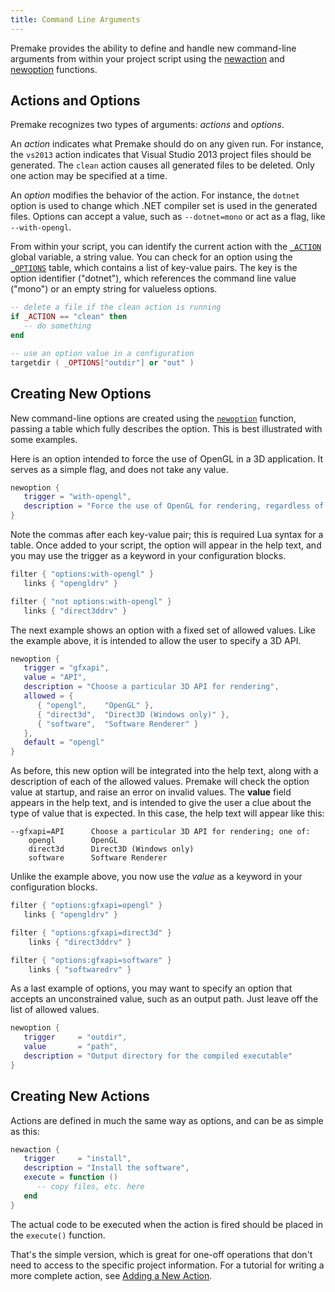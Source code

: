 ```yaml
---
title: Command Line Arguments
---
```


Premake provides the ability to define and handle new command-line arguments from within your project script using the [newaction](newaction.md) and [newoption](newoption.md) functions.

## Actions and Options

Premake recognizes two types of arguments: _actions_ and _options_.

An _action_ indicates what Premake should do on any given run. For instance, the `vs2013` action indicates that Visual Studio 2013 project files should be generated. The `clean` action causes all generated files to be deleted. Only one action may be specified at a time.

An _option_ modifies the behavior of the action. For instance, the `dotnet` option is used to change which .NET compiler set is used in the generated files. Options can accept a value, such as `--dotnet=mono` or act as a flag, like `--with-opengl`.

From within your script, you can identify the current action with the [`_ACTION`](premake_ACTION.md) global variable, a string value. You can check for an option using the [`_OPTIONS`](premake_OPTIONS.md) table, which contains a list of key-value pairs. The key is the option identifier ("dotnet"), which references the command line value ("mono") or an empty string for valueless options.

```lua
-- delete a file if the clean action is running
if _ACTION == "clean" then
   -- do something
end

-- use an option value in a configuration
targetdir ( _OPTIONS["outdir"] or "out" )
```

## Creating New Options

New command-line options are created using the [`newoption`](newoption.md) function, passing a table which fully describes the option. This is best illustrated with some examples.

Here is an option intended to force the use of OpenGL in a 3D application. It serves as a simple flag, and does not take any value.

```lua
newoption {
   trigger = "with-opengl",
   description = "Force the use of OpenGL for rendering, regardless of platform"
}
```

Note the commas after each key-value pair; this is required Lua syntax for a table. Once added to your script, the option will appear in the help text, and you may use the trigger as a keyword in your configuration blocks.

```lua
filter { "options:with-opengl" }
   links { "opengldrv" }

filter { "not options:with-opengl" }
   links { "direct3ddrv" }
```

The next example shows an option with a fixed set of allowed values. Like the example above, it is intended to allow the user to specify a 3D API.

```lua
newoption {
   trigger = "gfxapi",
   value = "API",
   description = "Choose a particular 3D API for rendering",
   allowed = {
      { "opengl",    "OpenGL" },
      { "direct3d",  "Direct3D (Windows only)" },
      { "software",  "Software Renderer" }
   },
   default = "opengl"
}
```

As before, this new option will be integrated into the help text, along with a description of each of the allowed values. Premake will check the option value at startup, and raise an error on invalid values. The <b>value</b> field appears in the help text, and is intended to give the user a clue about the type of value that is expected. In this case, the help text will appear like this:

```
--gfxapi=API      Choose a particular 3D API for rendering; one of:
	opengl        OpenGL
	direct3d      Direct3D (Windows only)
	software      Software Renderer
```

Unlike the example above, you now use the _value_ as a keyword in your configuration blocks.

```lua
filter { "options:gfxapi=opengl" }
   links { "opengldrv" }

filter { "options:gfxapi=direct3d" }
    links { "direct3ddrv" }

filter { "options:gfxapi=software" }
    links { "softwaredrv" }
```

As a last example of options, you may want to specify an option that accepts an unconstrained value, such as an output path. Just leave off the list of allowed values.

```lua
newoption {
   trigger     = "outdir",
   value       = "path",
   description = "Output directory for the compiled executable"
}
```


## Creating New Actions

Actions are defined in much the same way as options, and can be as simple as this:

```lua
newaction {
   trigger     = "install",
   description = "Install the software",
   execute = function ()
      -- copy files, etc. here
   end
}
```

The actual code to be executed when the action is fired should be placed in the `execute()` function.

That's the simple version, which is great for one-off operations that don't need to access to the specific project information. For a tutorial for writing a more complete action, see [Adding a New Action](Adding-New-Action.md).
